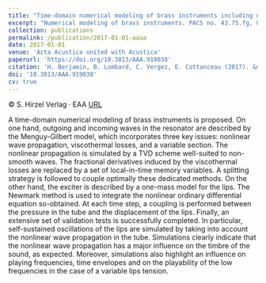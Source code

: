 ```yaml
---
title: "Time-domain numerical modeling of brass instruments including nonlinear wave propagation, viscothermal losses, and lips vibration"
excerpt: "Numerical modeling of brass instruments. PACS no. 43.75.fg, 02.70.Bf"
collection: publications
permalink: /publication/2017-01-01-aaua
date: 2017-01-01
venue: 'Acta Acustica united with Acustica'
paperurl: 'https://doi.org/10.3813/AAA.919038'
citation: 'H. Berjamin, B. Lombard, C. Vergez, E. Cottanceau (2017). &quot;Time-domain numerical modeling of brass instruments including nonlinear wave propagation, viscothermal losses, and lips vibration&quot;, <i>Acta Acustica united with Acustica</i> 103(1), 117-131.'
doi: '10.3813/AAA.919038'
cv: true
---
```


© S. Hirzel Verlag · EAA [URL](https://www.ingentaconnect.com/content/dav/aaua/2017/00000103/00000001/art00013)

A time-domain numerical modeling of brass instruments is proposed. On one hand, outgoing and incoming waves in the resonator are described by the Menguy-Gilbert model, which incorporates three key issues: nonlinear wave propagation, viscothermal losses, and a variable section. The nonlinear propagation is simulated by a TVD scheme well-suited to non-smooth waves. The fractional derivatives induced by the viscothermal losses are replaced by a set of local-in-time memory variables. A splitting strategy is followed to couple optimally these dedicated methods. On the other hand, the exciter is described by a one-mass model for the lips. The Newmark method is used to integrate the nonlinear ordinary differential equation so-obtained. At each time step, a coupling is performed between the pressure in the tube and the displacement of the lips. Finally, an extensive set of validation tests is successfully completed. In particular, self-sustained oscillations of the lips are simulated by taking into account the nonlinear wave propagation in the tube. Simulations clearly indicate that the nonlinear wave propagation has a major influence on the timbre of the sound, as expected. Moreover, simulations also highlight an influence on playing frequencies, time envelopes and on the playability of the low frequencies in the case of a variable lips tension.